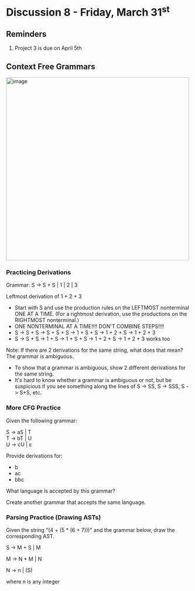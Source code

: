 # Discussion 8 - Friday, March 31<sup>st</sup>

## Reminders
1. Project 3 is due on April 5th

## Context Free Grammars

<img width="500" alt="image" src="https://github.com/umd-cmsc330/spring23-ta/blob/main/discussions/d8_cfg/cfg.png?raw=true">

### Practicing Derivations
Grammar: S -> S + S | 1 | 2 | 3

Leftmost derivation of 1 + 2 + 3
* Start with S and use the production rules on the LEFTMOST nonterminal ONE AT A TIME. (For a rightmost derivation, use the productions on the RIGHTMOST nonterminal.)
* ONE NONTERMINAL AT A TIME!!!! DON'T COMBINE STEPS!!!!
* S -> S + S -> S + S + S -> 1 + S + S -> 1 + 2 + S -> 1 + 2 + 3
* S -> S + S -> 1 + S -> 1 + S + S -> 1 + 2 + S -> 1 + 2 + 3 works too

Note: If there are 2 derivations for the same string, what does that mean? The grammar is ambiguous.
  * To show that a grammar is ambiguous, show 2 different derivations for the same string.
  * It's hard to know whether a grammar is ambiguous or not, but be suspicious if you see something along the lines of S -> SS, S -> SSS, S -> S+S, etc.
  
### More CFG Practice
Given the following grammar:

S -> aS | T </br>
T -> bT | U </br>
U -> cU | ε </br>

Provide derivations for:
* b
* ac
* bbc

What language is accepted by this grammar?

Create another grammar that accepts the same language.

### Parsing Practice (Drawing ASTs)
Given the string "(4 + (5 * (6 + 7)))" and the grammar below, draw the corresponding AST.

S -> M + S | M

M -> N * M | N

N -> n | (S)

where n is any integer
